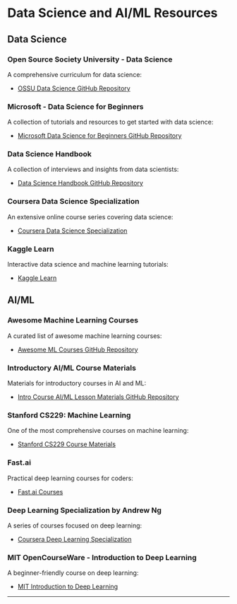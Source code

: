 # Data Science and AI/ML Resources

## Data Science

### Open Source Society University - Data Science
A comprehensive curriculum for data science:
- [OSSU Data Science GitHub Repository](https://github.com/ossu/data-science)

### Microsoft - Data Science for Beginners
A collection of tutorials and resources to get started with data science:
- [Microsoft Data Science for Beginners GitHub Repository](https://github.com/microsoft/Data-Science-For-Beginners)

### Data Science Handbook
A collection of interviews and insights from data scientists:
- [Data Science Handbook GitHub Repository](https://github.com/jakevdp/PythonDataScienceHandbook)

### Coursera Data Science Specialization
An extensive online course series covering data science:
- [Coursera Data Science Specialization](https://www.coursera.org/specializations/jhu-data-science)

### Kaggle Learn
Interactive data science and machine learning tutorials:
- [Kaggle Learn](https://www.kaggle.com/learn)

## AI/ML

### Awesome Machine Learning Courses
A curated list of awesome machine learning courses:
- [Awesome ML Courses GitHub Repository](https://github.com/luspr/awesome-ml-courses)

### Introductory AI/ML Course Materials
Materials for introductory courses in AI and ML:
- [Intro Course AI/ML Lesson Materials GitHub Repository](https://github.com/Intro-Course-AI-ML/LessonMaterials)

### Stanford CS229: Machine Learning
One of the most comprehensive courses on machine learning:
- [Stanford CS229 Course Materials](http://cs229.stanford.edu/)

### Fast.ai
Practical deep learning courses for coders:
- [Fast.ai Courses](https://www.fast.ai/)

### Deep Learning Specialization by Andrew Ng
A series of courses focused on deep learning:
- [Coursera Deep Learning Specialization](https://www.coursera.org/specializations/deep-learning)

### MIT OpenCourseWare - Introduction to Deep Learning
A beginner-friendly course on deep learning:
- [MIT Introduction to Deep Learning](http://introtodeeplearning.com/)

---
